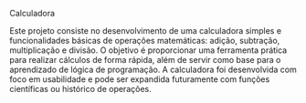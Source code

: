 Calculadora

Este projeto consiste no desenvolvimento de uma calculadora simples e funcionalidades básicas de operações matemáticas: adição, subtração, multiplicação e divisão. O objetivo é proporcionar uma ferramenta prática para realizar cálculos de forma rápida, além de servir como base para o aprendizado de lógica de programação. A calculadora foi desenvolvida com foco em usabilidade e pode ser expandida futuramente com funções científicas ou histórico de operações.


